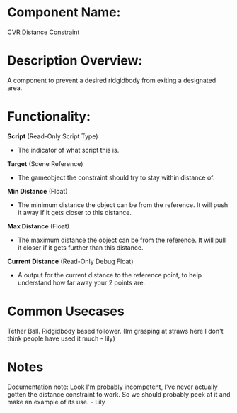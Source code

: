 
# Component Name:

CVR Distance Constraint

# Description Overview:

A component to prevent a desired ridgidbody from exiting a designated area.

# Functionality:

**Script** (Read-Only Script Type)

- The indicator of what script this is.

**Target** (Scene Reference)

- The gameobject the constraint should try to stay within distance of.

**Min Distance** (Float)

- The minimum distance the object can be from the reference. It will push it away if it gets closer to this distance.

**Max Distance** (Float)

- The maximum distance the object can be from the reference. It will pull it closer if it gets further than this distance.

**Current Distance** (Read-Only Debug Float)

- A output for the current distance to the reference point, to help understand how far away your 2 points are.

# Common Usecases

Tether Ball. Ridgidbody based follower. (Im grasping at straws here I don't think people have used it much - lily)

# Notes

Documentation note: Look I'm probably incompetent, I've never actually gotten the distance constraint to work. So we should probably peek at it and make an example of its use. - Lily